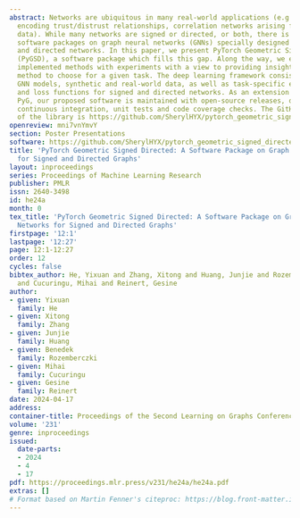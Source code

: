 ```yaml
---
abstract: Networks are ubiquitous in many real-world applications (e.g., social networks
  encoding trust/distrust relationships, correlation networks arising from time series
  data). While many networks are signed or directed, or both, there is a lack of unified
  software packages on graph neural networks (GNNs) specially designed for signed
  and directed networks. In this paper, we present PyTorch Geometric Signed Directed
  (PyGSD), a software package which fills this gap. Along the way, we evaluate the
  implemented methods with experiments with a view to providing insights into which
  method to choose for a given task. The deep learning framework consists of easy-to-use
  GNN models, synthetic and real-world data, as well as task-specific evaluation metrics
  and loss functions for signed and directed networks. As an extension library for
  PyG, our proposed software is maintained with open-source releases, detailed documentation,
  continuous integration, unit tests and code coverage checks. The GitHub repository
  of the library is https://github.com/SherylHYX/pytorch_geometric_signed_directed.
openreview: mni7vnYmvY
section: Poster Presentations
software: https://github.com/SherylHYX/pytorch_geometric_signed_directed
title: 'PyTorch Geometric Signed Directed: A Software Package on Graph Neural Networks
  for Signed and Directed Graphs'
layout: inproceedings
series: Proceedings of Machine Learning Research
publisher: PMLR
issn: 2640-3498
id: he24a
month: 0
tex_title: 'PyTorch Geometric Signed Directed: A Software Package on Graph Neural
  Networks for Signed and Directed Graphs'
firstpage: '12:1'
lastpage: '12:27'
page: 12:1-12:27
order: 12
cycles: false
bibtex_author: He, Yixuan and Zhang, Xitong and Huang, Junjie and Rozemberczki, Benedek
  and Cucuringu, Mihai and Reinert, Gesine
author:
- given: Yixuan
  family: He
- given: Xitong
  family: Zhang
- given: Junjie
  family: Huang
- given: Benedek
  family: Rozemberczki
- given: Mihai
  family: Cucuringu
- given: Gesine
  family: Reinert
date: 2024-04-17
address:
container-title: Proceedings of the Second Learning on Graphs Conference
volume: '231'
genre: inproceedings
issued:
  date-parts:
  - 2024
  - 4
  - 17
pdf: https://proceedings.mlr.press/v231/he24a/he24a.pdf
extras: []
# Format based on Martin Fenner's citeproc: https://blog.front-matter.io/posts/citeproc-yaml-for-bibliographies/
---
```

